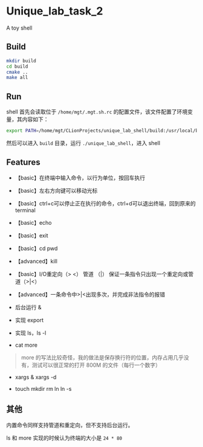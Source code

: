 # Unique_lab_task_2

A toy shell

## Build

``` bash
mkdir build
cd build
cmake ..
make all
```

## Run

shell 首先会读取位于 `/home/mgt/.mgt.sh.rc` 的配置文件，该文件配置了环境变量，其内容如下：

``` bash
export PATH=/home/mgt/CLionProjects/unique_lab_shell/build:/usr/local/bin:/usr/bin:/bin
```

然后可以进入 `build` 目录，运行 `./unique_lab_shell`，进入 shell

## Features

- 【basic】在终端中输入命令，以行为单位，按回车执行
- 【basic】左右方向键可以移动光标
- 【basic】ctrl+c可以停止正在执行的命令，ctrl+d可以退出终端，回到原来的terminal

- 【basic】echo
- 【basic】exit
- 【basic】cd pwd
- 【advanced】kill

- 【basic】I/O重定向（> <） 管道 （|） 保证一条指令只出现一个重定向或管道（>|<）

- 【advanced】一条命令中>|<出现多次，并完成非法指令的报错

- 后台运行 &

- 实现 export

- 实现 ls，ls -l

- cat more

> more 的写法比较奇怪，我的做法是保存换行符的位置，内存占用几乎没有，测试可以很正常的打开 800M 的文件（每行一个数字）

- xargs & xargs -d

- touch mkdir rm ln ln -s

## 其他

内置命令同样支持管道和重定向，但不支持后台运行。

ls 和 more 实现的时候认为终端的大小是 `24 * 80`
